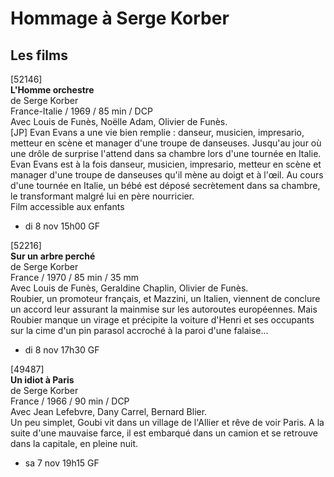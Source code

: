 # Hommage à Serge Korber

## Les films

[52146]  
**L'Homme orchestre**  
de Serge Korber  
France-Italie / 1969 / 85 min / DCP  
Avec Louis de Funès, Noëlle Adam, Olivier de Funès.  
[JP] Evan Evans a une vie bien remplie : danseur, musicien, impresario, metteur en scène et manager d'une troupe de danseuses. Jusqu'au jour où une drôle de surprise l'attend dans sa chambre lors d'une tournée en Italie.  
Evan Evans est à la fois danseur, musicien, impresario, metteur en scène et manager d'une troupe de danseuses qu'il mène au doigt et à l'œil. Au cours d'une tournée en Italie, un bébé est déposé secrètement dans sa chambre, le transformant malgré lui en père nourricier.  
Film accessible aux enfants

- di 8 nov 15h00 GF

[52216]  
**Sur un arbre perché**  
de Serge Korber  
France / 1970 / 85 min / 35 mm  
Avec Louis de Funès, Geraldine Chaplin, Olivier de Funès.  
Roubier, un promoteur français, et Mazzini, un Italien, viennent de conclure un accord leur assurant la mainmise sur les autoroutes européennes. Mais Roubier manque un virage et précipite la voiture d'Henri et ses occupants sur la cime d'un pin parasol accroché à la paroi d'une falaise...

- di 8 nov 17h30 GF

[49487]  
**Un idiot à Paris**  
de Serge Korber  
France / 1966 / 90 min / DCP  
Avec Jean Lefebvre, Dany Carrel, Bernard Blier.  
Un peu simplet, Goubi vit dans un village de l'Allier et rêve de voir Paris. A la suite d'une mauvaise farce, il est embarqué dans un camion et se retrouve dans la capitale, en pleine nuit.

- sa 7 nov 19h15 GF

